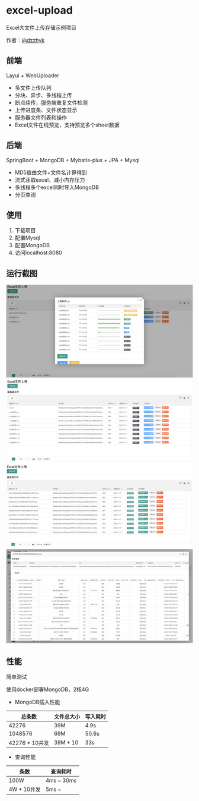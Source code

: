 # excel-upload

Excel大文件上传存储示例项目

作者：[@dzzhyk](https://github.com/dzzhyk)

## 前端

Layui + WebUploader

- 多文件上传队列
- 分块、异步、多线程上传
- 断点续传，服务端重复文件检测
- 上传进度条、文件状态显示
- 服务器文件列表和操作
- Excel文件在线预览，支持预览多个sheet数据



## 后端

SpringBoot + MongoDB + Mybatis-plus + JPA + Mysql

- MD5值由文件+文件名计算得到
- 流式读取excel，减小内存压力
- 多线程多个excel同时导入MongoDB
- 分页查询




## 使用

1. 下载项目
2. 配置Mysql
3. 配置MongoDB
4. 访问localhost:8080



## 运行截图

![1](./img/1.png)
![2](./img/2.png)
![3](./img/3.png)
![4](./img/4.png)



## 性能

简单测试

使用docker部署MongoDB，2核4G

- MongoDB插入性能

| 总条数  | 文件总大小 | 写入耗时 |
| ------- | -------- | ------------ |
| 42276   | 39M      | 4.9s        |
| 1048576 | 69M      | 50.6s        |
| 42276 * 10并发 | 39M * 10      | 33s |

- 查询性能

| 条数 | 查询耗时 |
| ---- | ------------ |
| 100W | 4ms ~ 30ms   |
| 4W * 10并发 |  5ms ~  |


